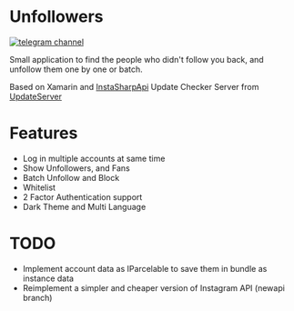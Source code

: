 # Unfollowers

[![telegram channel](https://patrolavia.github.io/telegram-badge/follow.png)](https://t.me/unfollowapp)

Small application to find the people who didn't follow you back, 
and unfollow them one by one or batch.

Based on Xamarin and [InstaSharpApi](https://github.com/ramtinak/InstagramApiSharp)
Update Checker Server from [UpdateServer](https://github.com/mmdmine/updateserver)

# Features
* Log in multiple accounts at same time
* Show Unfollowers, and Fans
* Batch Unfollow and Block
* Whitelist
* 2 Factor Authentication support
* Dark Theme and Multi Language

# TODO
* Implement account data as IParcelable to save them in bundle as instance data
* Reimplement a simpler and cheaper version of Instagram API (newapi branch)
